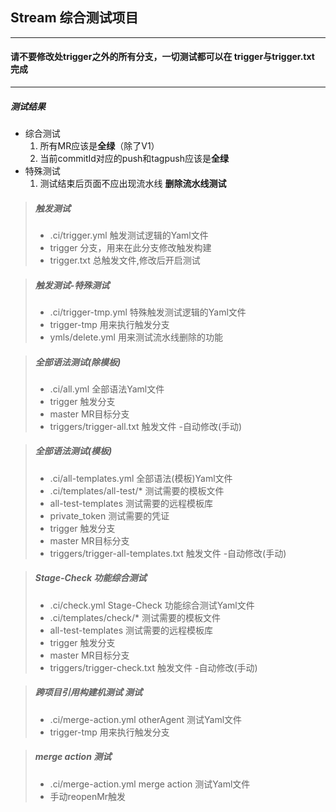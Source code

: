## Stream 综合测试项目 
***
#### 请不要修改处trigger之外的所有分支，一切测试都可以在 trigger与trigger.txt 完成
***

##### 测试结果
+ 综合测试
  1. 所有MR应该是**全绿**（除了V1）
  2. 当前commitId对应的push和tagpush应该是**全绿**
+ 特殊测试
  1. 测试结束后页面不应出现流水线 **删除流水线测试**

> ##### 触发测试
>
> - .ci/trigger.yml 触发测试逻辑的Yaml文件
> - trigger 分支，用来在此分支修改触发构建
> - trigger.txt 总触发文件,修改后开启测试

> ##### 触发测试-特殊测试
>
> - .ci/trigger-tmp.yml 特殊触发测试逻辑的Yaml文件
> - trigger-tmp 用来执行触发分支
> - ymls/delete.yml 用来测试流水线删除的功能

> ##### 全部语法测试(除模板)
> 
> - .ci/all.yml 全部语法Yaml文件
> - trigger 触发分支
> - master MR目标分支
> - triggers/trigger-all.txt 触发文件 -自动修改(手动)

> ##### 全部语法测试(模板)
> 
> - .ci/all-templates.yml 全部语法(模板)Yaml文件
> - .ci/templates/all-test/* 测试需要的模板文件
> - all-test-templates 测试需要的远程模板库
> - private_token 测试需要的凭证
> - trigger 触发分支
> - master MR目标分支
> - triggers/trigger-all-templates.txt 触发文件 -自动修改(手动)

> ##### Stage-Check 功能综合测试
> 
> - .ci/check.yml Stage-Check 功能综合测试Yaml文件
> - .ci/templates/check/* 测试需要的模板文件
> - all-test-templates 测试需要的远程模板库
> - trigger 触发分支
> - master MR目标分支
> - triggers/trigger-check.txt 触发文件 -自动修改(手动)

> ##### 跨项目引用构建机测试 测试
> 
> - .ci/merge-action.yml otherAgent 测试Yaml文件
> - trigger-tmp 用来执行触发分支

> ##### merge action 测试
> 
> - .ci/merge-action.yml merge action 测试Yaml文件
> - 手动reopenMr触发
